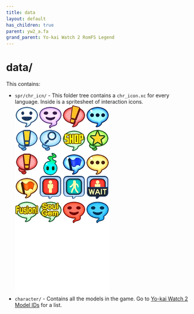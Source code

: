 ```yaml
---
title: data
layout: default
has_children: true
parent: yw2_a.fa
grand_parent: Yo-kai Watch 2 RomFS Legend
---
```

# data/
This contains:
* `spr/chr_icn/` - This folder tree contains a `chr_icon.xc` for every language. Inside is a spritesheet of interaction icons.
![Yo-kai Watch 2 Interaction Bubble Spritesheet](chr_icn.png)
* `character/` - Contains all the models in the game. Go to [Yo-kai Watch 2 Model IDs](../../../modding-resources/character-ids/ykw2-yo-kai-ids.html) for a list.


